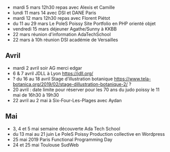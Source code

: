 - mardi 5 mars 12h30 repas avec Alexis et Camille
- lundi 11 mars 14 avec DSI et DANE Paris
- mardi 12 mars 12h30 repas avec Florent Piétot
- du 11 au 29 mars Le PoleS Poissy Site Portfolio en PHP orienté objet
- vendredi 15 mars déjeuner Agathe/Sunny à KKBB
- 22 mars réunion d'information AdaTechSchool
- 22 mars à 10h réunion DSI académie de Versailles

## Avril

- mardi 2 avril soir AG merci edgar
- 6 & 7 avril JDLL à Lyon https://jdll.org/
- ? du 16 au 18 avril Stage d’illustration botanique https://www.tela-botanica.org/2019/02/stage-dillustration-botanique-2/ ?
- 20 avril : date limite pour réserver pour les 70 ans du judo poissy le 11 mai de 16h30 à 19h30
- 22 avril au 2 mai à Six-Four-Les-Plages avec Aydan

## Mai

- 3, 4 et 5 mai semaine découverte Ada Tech School
- du 13 mai au 21 juin Le PoleS Poissy  Production collective en Wordpress
- 25 mai 2019 Paris Functional Programming Day
- 24 et 25 mai Toulouse SudWeb
